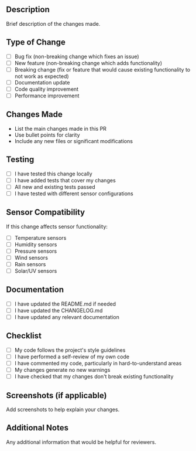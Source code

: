 ## Description

Brief description of the changes made.

## Type of Change

- [ ] Bug fix (non-breaking change which fixes an issue)
- [ ] New feature (non-breaking change which adds functionality)
- [ ] Breaking change (fix or feature that would cause existing functionality to not work as expected)
- [ ] Documentation update
- [ ] Code quality improvement
- [ ] Performance improvement

## Changes Made

- List the main changes made in this PR
- Use bullet points for clarity
- Include any new files or significant modifications

## Testing

- [ ] I have tested this change locally
- [ ] I have added tests that cover my changes
- [ ] All new and existing tests passed
- [ ] I have tested with different sensor configurations

## Sensor Compatibility

If this change affects sensor functionality:

- [ ] Temperature sensors
- [ ] Humidity sensors
- [ ] Pressure sensors
- [ ] Wind sensors
- [ ] Rain sensors
- [ ] Solar/UV sensors

## Documentation

- [ ] I have updated the README.md if needed
- [ ] I have updated the CHANGELOG.md
- [ ] I have updated any relevant documentation

## Checklist

- [ ] My code follows the project's style guidelines
- [ ] I have performed a self-review of my own code
- [ ] I have commented my code, particularly in hard-to-understand areas
- [ ] My changes generate no new warnings
- [ ] I have checked that my changes don't break existing functionality

## Screenshots (if applicable)

Add screenshots to help explain your changes.

## Additional Notes

Any additional information that would be helpful for reviewers.
